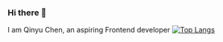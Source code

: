 ### Hi there 👋

<!--
**chloeqino/chloeqino** is a ✨ _special_ ✨ repository because its `README.md` (this file) appears on your GitHub profile.

Here are some ideas to get you started:

- 🔭 I’m currently working on ...
- 🌱 I’m currently learning ...
- 👯 I’m looking to collaborate on ...
- 🤔 I’m looking for help with ...
- 💬 Ask me about ...
- 📫 How to reach me: ...
- 😄 Pronouns: ...
- ⚡ Fun fact: ...
-->
I am Qinyu Chen, an aspiring Frontend developer
[![Top Langs](https://github-readme-stats.vercel.app/api/top-langs/?username=chloeqino)](https://github.com/chloeqino/github-readme-stats)
